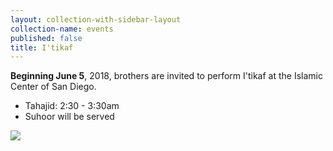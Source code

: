 ```yaml
---
layout: collection-with-sidebar-layout
collection-name: events
published: false
title: I'tikaf
---
```

**Beginning June 5**, 2018, brothers are invited to perform I'tikaf at the Islamic Center of San Diego.

- Tahajid: 2:30 - 3:30am
- Suhoor will be served

![]({{site.baseurl}}/media/Last%2010%20Days%20of%20Ramadan%202018.jpg)
